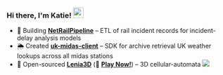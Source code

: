 ### Hi there, I'm Katie! <img src="https://raw.githubusercontent.com/MartinHeinz/MartinHeinz/master/wave.gif" width="24px">

- 🚄 Building [**NetRailPipeline**](https://github.com/Katielocks/NetRailPipeline) – ETL of rail incident records for incident-delay analysis models 
- 🌦️ Created [**uk-midas-client**](https://github.com/Katielocks/uk-midas-client) – SDK for archive retrieval UK weather lookups across all midas stations  
- 🧬 Open-sourced [**Lenia3D**](https://github.com/Katielocks/Lenia3D) (🚀 **[Play Now!](https://katielocks.github.io/Projects/Lenia3D/)**) – 3D cellular-automata
![](https://hit.yhype.me/github/profile?account_id=115801010)
